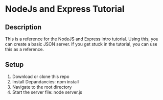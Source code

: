 # NodeJs and Express Tutorial

## Description

This is a reference for the NodeJS and Express intro tutorial. Using this, you can create a basic JSON server. If you get stuck in the tutorial, you can use this as a reference.

## Setup

1. Download or clone this repo
2. Install Depandancies: npm install
3. Navigate to the root directory
4. Start the server file: node server.js
